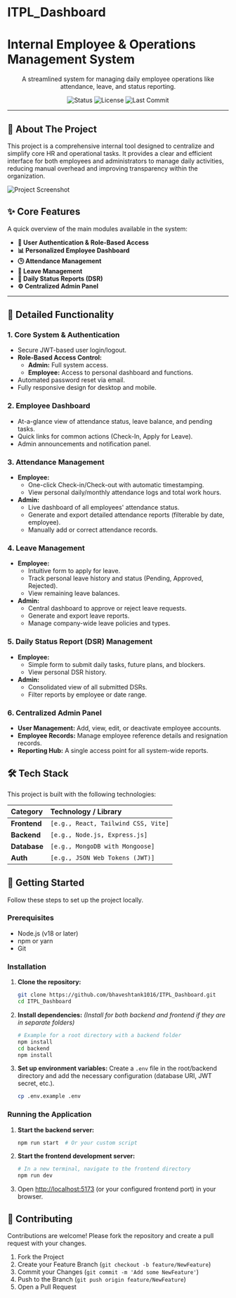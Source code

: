 ﻿# ITPL_Dashboard
# Internal Employee & Operations Management System

<p align="center">
A streamlined system for managing daily employee operations like attendance, leave, and status reporting.
</p>

<p align="center">
  <img src="https://img.shields.io/badge/status-in%20development-blue" alt="Status">
  <img src="https://img.shields.io/github/license/https://github.com/bhaveshtank1016/ITPL_Dashboard/" alt="License">
  <img src="https://img.shields.io/github/last-commit/https://github.com/bhaveshtank1016/ITPL_Dashboard/" alt="Last Commit">
</p>

---

## 📖 About The Project

This project is a comprehensive internal tool designed to centralize and simplify core HR and operational tasks. It provides a clear and efficient interface for both employees and administrators to manage daily activities, reducing manual overhead and improving transparency within the organization.

![Project Screenshot](<img width="1908" height="751" alt="image" src="https://github.com/user-attachments/assets/1df46339-20ea-4001-bc50-18fee8ddc42b" />
)
## ✨ Core Features

A quick overview of the main modules available in the system:

* **🔐 User Authentication & Role-Based Access**
* **📊 Personalized Employee Dashboard**
* **🕒 Attendance Management**
* **🌴 Leave Management**
* **📝 Daily Status Reports (DSR)**
* **⚙️ Centralized Admin Panel**

---

## 🚀 Detailed Functionality

### 1. Core System & Authentication
* Secure JWT-based user login/logout.
* **Role-Based Access Control:**
    * **Admin:** Full system access.
    * **Employee:** Access to personal dashboard and functions.
* Automated password reset via email.
* Fully responsive design for desktop and mobile.

### 2. Employee Dashboard
* At-a-glance view of attendance status, leave balance, and pending tasks.
* Quick links for common actions (Check-In, Apply for Leave).
* Admin announcements and notification panel.

### 3. Attendance Management
* **Employee:**
    * One-click Check-in/Check-out with automatic timestamping.
    * View personal daily/monthly attendance logs and total work hours.
* **Admin:**
    * Live dashboard of all employees' attendance status.
    * Generate and export detailed attendance reports (filterable by date, employee).
    * Manually add or correct attendance records.

### 4. Leave Management
* **Employee:**
    * Intuitive form to apply for leave.
    * Track personal leave history and status (Pending, Approved, Rejected).
    * View remaining leave balances.
* **Admin:**
    * Central dashboard to approve or reject leave requests.
    * Generate and export leave reports.
    * Manage company-wide leave policies and types.

### 5. Daily Status Report (DSR) Management
* **Employee:**
    * Simple form to submit daily tasks, future plans, and blockers.
    * View personal DSR history.
* **Admin:**
    * Consolidated view of all submitted DSRs.
    * Filter reports by employee or date range.

### 6. Centralized Admin Panel
* **User Management:** Add, view, edit, or deactivate employee accounts.
* **Employee Records:** Manage employee reference details and resignation records.
* **Reporting Hub:** A single access point for all system-wide reports.

## 🛠️ Tech Stack

This project is built with the following technologies:

| Category      | Technology / Library                                       |
| :------------ | :--------------------------------------------------------- |
| **Frontend** | `[e.g., React, Tailwind CSS, Vite]`                        |
| **Backend** | `[e.g., Node.js, Express.js]`                              |
| **Database** | `[e.g., MongoDB with Mongoose]`                            |
| **Auth** | `[e.g., JSON Web Tokens (JWT)]`                            |

## 🚀 Getting Started

Follow these steps to set up the project locally.

### Prerequisites
* Node.js (v18 or later)
* npm or yarn
* Git

### Installation

1.  **Clone the repository:**
    ```sh
    git clone https://github.com/bhaveshtank1016/ITPL_Dashboard.git
    cd ITPL_Dashboard
    ```

2.  **Install dependencies:**
    *(Install for both backend and frontend if they are in separate folders)*
    ```sh
    # Example for a root directory with a backend folder
    npm install
    cd backend
    npm install
    ```

3.  **Set up environment variables:**
    Create a `.env` file in the root/backend directory and add the necessary configuration (database URI, JWT secret, etc.).
    ```sh
    cp .env.example .env
    ```

### Running the Application

1.  **Start the backend server:**
    ```sh
    npm run start  # Or your custom script
    ```
2.  **Start the frontend development server:**
    ```sh
    # In a new terminal, navigate to the frontend directory
    npm run dev
    ```
3.  Open [http://localhost:5173](http://localhost:5173) (or your configured frontend port) in your browser.


## 🤝 Contributing

Contributions are welcome! Please fork the repository and create a pull request with your changes.

1.  Fork the Project
2.  Create your Feature Branch (`git checkout -b feature/NewFeature`)
3.  Commit your Changes (`git commit -m 'Add some NewFeature'`)
4.  Push to the Branch (`git push origin feature/NewFeature`)
5.  Open a Pull Request

